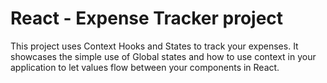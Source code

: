 # React - Expense Tracker project

This project uses Context Hooks and States to track your expenses.
It showcases the simple use of Global states and how to use context in your application to let values flow between your components in React.
